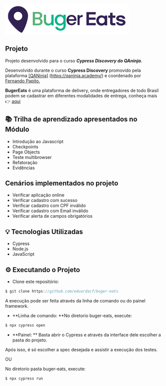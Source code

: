 [![](https://github.com/RafaelVsc/buger-eats-cypress-automation/blob/main/img/buger-eats.svg)](http://https://github.com/RafaelVsc/buger-eats-cypress-automation/blob/main/img/buger-eats.svg)

## Projeto
Projeto desenvolvido para o curso ***Cypress Discovery do QAninja.***

Desenvolvido durante o curso **Cypress Discovery** promovido pela plataforma [[QANinja]](https://pages.qacademy.io/migracao "[QANinja]") (https://qaninja.academy/) e coordenado por [Fernando Papito.](https://www.linkedin.com/in/papitoio/ "Fernando Papito.")

**BugerEats** é uma plataforma de delivery, onde entregadores de todo Brasil podem se cadastrar em diferentes modalidades de entrega, conheça mais 👉 [aqui](https://buger-eats-qa.vercel.app/ "aqui")

## 📚 Trilha de aprendizado apresentados no Módulo
- Introdução ao Javascript
- Checkpoints
- Page Objects
- Teste multibrowser
- Refatoração
- Evidências

## Cenários implementados no projeto
- Verificar aplicação online
- Verificar cadastro com sucesso
- Verificar cadastro com CPF inválido
- Verificar cadastro com Email inválido
- Verificar alerta de campos obrigatórios

## 💡 Tecnologias Utilizadas
- Cypress
- Node.js
- JavaScript

## ⚙️ Executando o Projeto
- Clone este repositório:
```javascript
$ git clone https://github.com/eduardacf/buger-eats
```
A execução pode ser feita através da linha de comando ou do painel framework.

- **Linha de comando: **No diretorio buger-eats, execute:

```javascript
$ npx cypress open
```

- **Painel: **  Basta abrir o Cypress e através da interface dele escolher a pasta do projeto.

Após isso, é só escolher a spec desejada e assistir a execução dos testes.

OU

No diretorio pasta buger-eats, execute:

```javascript
$ npx cypress run
```

